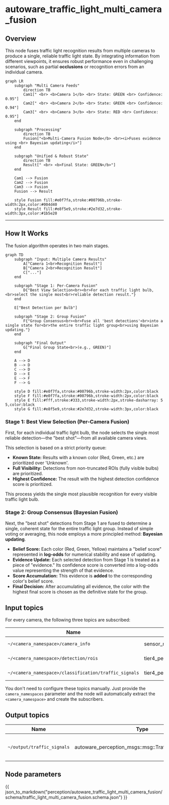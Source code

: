 # autoware_traffic_light_multi_camera_fusion

## Overview

This node fuses traffic light recognition results from multiple cameras to produce a single, reliable traffic light state. By integrating information from different viewpoints, it ensures robust performance even in challenging scenarios, such as partial **occlusions** or recognition errors from an individual camera.

```mermaid
graph LR
    subgraph "Multi Camera Feeds"
        direction TB
        Cam1[" <br> <b>Camera 1</b> <br> State: GREEN <br> Confidence: 0.95"]
        Cam2[" <br> <b>Camera 2</b> <br> State: GREEN <br> Confidence: 0.94"]
        Cam3[" <br> <b>Camera 3</b> <br> State: RED <br> Confidence: 0.95"]
    end

    subgraph "Processing"
        direction TB
        Fusion["<b>Multi-Camera Fusion Node</b> <br><i>Fuses evidence using <br> Bayesian updating</i>"]
    end

    subgraph "Unified & Robust State"
        direction TB
        Result[" <br> <b>Final State: GREEN</b>"]
    end

    Cam1 --> Fusion
    Cam2 --> Fusion
    Cam3 --> Fusion
    Fusion --> Result

    style Fusion fill:#e0f7fa,stroke:#00796b,stroke-width:2px,color:#004d40
    style Result fill:#e8f5e9,stroke:#2e7d32,stroke-width:3px,color:#1b5e20
```

---

## How It Works

The fusion algorithm operates in two main stages.

```mermaid
graph TD
    subgraph "Input: Multiple Camera Results"
        A["Camera 1<br>Recognition Result"]
        B["Camera 2<br>Recognition Result"]
        C["..."]
    end

    subgraph "Stage 1: Per-Camera Fusion"
        D{"Best View Selection<br><br>For each traffic light bulb,<br>select the single most<br>reliable detection result."}
    end

    E["Best Detection per Bulb"]

    subgraph "Stage 2: Group Fusion"
        F{"Group Consensus<br><br>Fuse all 'best detections'<br>into a single state for<br>the entire traffic light group<br>using Bayesian updating."}
    end

    subgraph "Final Output"
        G["Final Group State<br>(e.g., GREEN)"]
    end

    A --> D
    B --> D
    C --> D
    D --> E
    E --> F
    F --> G

    style D fill:#e0f7fa,stroke:#00796b,stroke-width:2px,color:black
    style F fill:#e0f7fa,stroke:#00796b,stroke-width:2px,color:black
    style E fill:#fff,stroke:#333,stroke-width:2px,stroke-dasharray: 5 5,color:black
    style G fill:#e8f5e9,stroke:#2e7d32,stroke-width:3px,color:black
```

### Stage 1: Best View Selection (Per-Camera Fusion)

First, for each individual traffic light bulb, the node selects the single most reliable detection—the "best shot"—from all available camera views.

This selection is based on a strict priority queue:

- **Known State:** Results with a known color (Red, Green, etc.) are prioritized over 'Unknown'.
- **Full Visibility:** Detections from non-truncated ROIs (fully visible bulbs) are prioritized.
- **Highest Confidence:** The result with the highest detection confidence score is prioritized.

This process yields the single most plausible recognition for every visible traffic light bulb.

### Stage 2: Group Consensus (Bayesian Fusion)

Next, the "best shot" detections from Stage 1 are fused to determine a single, coherent state for the entire traffic light group. Instead of simple voting or averaging, this node employs a more principled method: **Bayesian updating**.

- **Belief Score:** Each color (Red, Green, Yellow) maintains a "belief score" represented in **log-odds** for numerical stability and ease of updating.
- **Evidence Update:** Each selected detection from Stage 1 is treated as a piece of "evidence." Its confidence score is converted into a log-odds value representing the strength of that evidence.
- **Score Accumulation:** This evidence is **added** to the corresponding color's belief score.
- **Final Decision:** After accumulating all evidence, the color with the highest final score is chosen as the definitive state for the group.

## Input topics

For every camera, the following three topics are subscribed:

| Name                                                  | Type                                             | Description                           |
| ----------------------------------------------------- | ------------------------------------------------ | ------------------------------------- |
| `~/<camera_namespace>/camera_info`                    | sensor_msgs::msg::CameraInfo                     | camera info from map_based_detector   |
| `~/<camera_namespace>/detection/rois`                 | tier4_perception_msgs::msg::TrafficLightRoiArray | detection roi from fine_detector      |
| `~/<camera_namespace>/classification/traffic_signals` | tier4_perception_msgs::msg::TrafficLightArray    | classification result from classifier |

You don't need to configure these topics manually. Just provide the `camera_namespaces` parameter and the node will automatically extract the `<camera_namespace>` and create the subscribers.

## Output topics

| Name                       | Type                                                  | Description                        |
| -------------------------- | ----------------------------------------------------- | ---------------------------------- |
| `~/output/traffic_signals` | autoware_perception_msgs::msg::TrafficLightGroupArray | traffic light signal fusion result |

## Node parameters

{{ json_to_markdown("perception/autoware_traffic_light_multi_camera_fusion/schema/traffic_light_multi_camera_fusion.schema.json") }}
